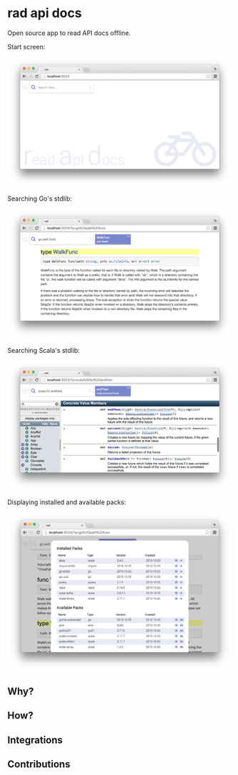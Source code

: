 # rad api docs

Open source app to read API docs offline.

Start screen:

![Blank](https://raw.githubusercontent.com/fgeller/rad/master/screenshots/blank.png)

Searching Go's stdlib:

![Go](https://raw.githubusercontent.com/fgeller/rad/master/screenshots/go.png)

Searching Scala's stdlib:

![Scala](https://raw.githubusercontent.com/fgeller/rad/master/screenshots/scala.png)

Displaying installed and available packs:

![Packs](https://raw.githubusercontent.com/fgeller/rad/master/screenshots/packs.png)

## Why?

## How?

## Integrations

## Contributions
